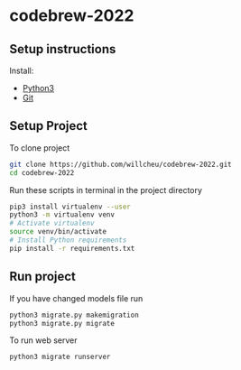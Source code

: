 # codebrew-2022

## Setup instructions

Install:
- [Python3](https://www.python.org/downloads/)
- [Git](https://www.atlassian.com/git/tutorials/install-git)

## Setup Project
To clone project
```bash
git clone https://github.com/willcheu/codebrew-2022.git
cd codebrew-2022
```

Run these scripts in terminal in the project directory
```bash
pip3 install virtualenv --user
python3 -m virtualenv venv
# Activate virtualenv
source venv/bin/activate
# Install Python requirements
pip install -r requirements.txt
```

## Run project

If you have changed models file run
```bash
python3 migrate.py makemigration
python3 migrate.py migrate
```

To run web server
```
python3 migrate runserver
```
